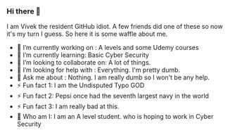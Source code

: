 ### Hi there 👋

I am Vivek the resident GitHub idiot. A few friends did one of these so now it's my turn I guess. So here it is some waffle about me.

- 🔭 I’m currently working on : A levels and some Udemy courses
- 🌱 I’m currently learning: Basic Cyber Security
- 👯 I’m looking to collaborate on:  A lot of things.
- 🤔 I’m looking for help with : Everything. I'm pretty dumb.
- 💬 Ask me about : Nothing. I am really dumb so I won't be any help.
- ⚡ Fun fact 1: I am the Undisputed Typo GOD
- ⚡ Fun fact 2: Pepsi once had the seventh largest navy in the world
- ⚡ Fun fact 3: I am really bad at this. 
- 🔎 Who am I: I am an A level student. who is hoping to work in Cyber Security
